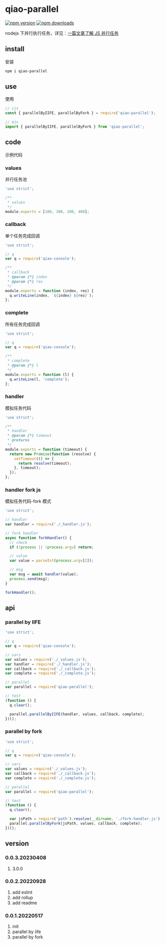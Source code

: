 # qiao-parallel

[![npm version](https://img.shields.io/npm/v/qiao-parallel.svg?style=flat-square)](https://www.npmjs.org/package/qiao-parallel)
[![npm downloads](https://img.shields.io/npm/dm/qiao-parallel.svg?style=flat-square)](https://npm-stat.com/charts.html?package=qiao-parallel)

nodejs 下并行执行任务，详见：[一篇文章了解 JS 并行任务](https://blog.insistime.com/parallel)

## install

安装

```bash
npm i qiao-parallel
```

## use

使用

```javascript
// cjs
const { parallelByIIFE, parallelByFork } = require('qiao-parallel');

// mjs
import { parallelByIIFE, parallelByFork } from 'qiao-parallel';
```

## code

示例代码

### values

并行任务池

```javascript
'use strict';

/**
 * values
 */
module.exports = [100, 300, 200, 400];
```

### callback

单个任务完成回调

```javascript
'use strict';

// q
var q = require('qiao-console');

/**
 * callback
 * @param {*} index
 * @param {*} res
 */
module.exports = function (index, res) {
  q.writeLine(index, `${index} ${res}`);
};
```

### complete

所有任务完成回调

```javascript
'use strict';

// q
var q = require('qiao-console');

/**
 * complete
 * @param {*} l
 */
module.exports = function (l) {
  q.writeLine(l, 'complete');
};
```

### handler

模拟任务代码

```javascript
'use strict';

/**
 * handler
 * @param {*} timeout
 * @returns
 */
module.exports = function (timeout) {
  return new Promise(function (resolve) {
    setTimeout(() => {
      return resolve(timeout);
    }, timeout);
  });
};
```

### handler fork js

模拟任务代码-fork 模式

```javascript
'use strict';

// handler
var handler = require('./_handler.js');

// fork handler
async function forkHandler() {
  // check
  if (!process || !process.argv) return;

  // value
  var value = parseInt(process.argv[2]);

  // msg
  var msg = await handler(value);
  process.send(msg);
}

forkHandler();
```

## api

### parallel by IIFE

```javascript
'use strict';

// q
var q = require('qiao-console');

// vars
var values = require('./_values.js');
var handler = require('./_handler.js');
var callback = require('./_callback.js');
var complete = require('./_complete.js');

// parallel
var parallel = require('qiao-parallel');

// test
(function () {
  q.clear();

  parallel.parallelByIIFE(handler, values, callback, complete);
})();
```

### parallel by fork

```javascript
'use strict';

// q
var q = require('qiao-console');

// vars
var values = require('./_values.js');
var callback = require('./_callback.js');
var complete = require('./_complete.js');

// parallel
var parallel = require('qiao-parallel');

// test
(function () {
  q.clear();

  var jsPath = require('path').resolve(__dirname, './fork-handler.js');
  parallel.parallelByFork(jsPath, values, callback, complete);
})();
```

## version

### 0.0.3.20230408

1. 3.0.0

### 0.0.2.20220928

1. add eslint
2. add rollup
3. add readme

### 0.0.1.20220517

1. init
2. parallel by iife
3. parallel by fork
